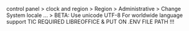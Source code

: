 control panel > clock and region > Region > Administrative > Change System locale ... > BETA: Use unicode UTF-8 For worldwide language support TIC
REQUIRED LIBREOFFICE & PUT ON .ENV FILE PATH !!!